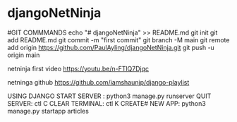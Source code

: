 # djangoNetNinja

#GIT COMMMANDS
echo "# djangoNetNinja" >> README.md
git init
git add README.md
git commit -m "first commit"
git branch -M main
git remote add origin https://github.com/PaulAyling/djangoNetNinja.git
git push -u origin main

netninja first video
https://youtu.be/n-FTlQ7Djqc

netninga github
https://github.com/iamshaunjp/django-playlist

USING DJANGO
START SERVER : python3 manage.py runserver
QUIT SERVER: ctl C
CLEAR TERMINAL: ctl K
CREATE# NEW APP: python3 manage.py startapp articles
